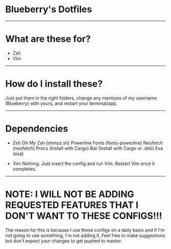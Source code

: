 # Blueberry's Dotfiles
---

# What are these for?
* Zsh
* Vim

---

# How do I install these?
Just put them in the right folders, change any mentions of my username (Blueberry) with yours, and restart your terminal/app.

---

# Dependencies
* Zsh
Oh My Zsh (ohmyz.sh)
Powerline Fonts (fonts-powerline)
Neofetch (neofetch)
Procs (Install with Cargo)
Bat (Install with Cargo or .deb)
Exa (exa)
  
* Vim
Nothing. Just insert the config and run Vim. Restart Vim once it completes.
---
# NOTE: I WILL NOT BE ADDING REQUESTED FEATURES THAT I DON'T WANT TO THESE CONFIGS!!!
The reason for this is because I use these configs on a daily basis and if I'm not going to use something, I'm not adding it. Feel free to make suggestions but don't expect your changes to get pushed to master.
